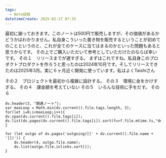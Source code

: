 ```yaml
---
tags:
  - Note投稿
datetimeCreate: 2025-02-27 07:35
---
```

最初に謝っておきます。このノートは500円で販売しますが、その価値があるかどうかはわかりません。私自身こういった書き物を販売するということが初めてのことというのと、これが全てのケースに当てはまるのかといった問題もあると思うからです。
その上でご購入いただいて参考としていただけたのならば幸いです。
その１　リリースまでが遅すぎる。
まずはこれですね。私自身このプロダクトプロダクトを作ろうと思ったのは2024年10月です。そしてリリースできたのは2025年3月。実に６ヶ月近く開発に使っています。私はよくTaishiさん

その２　プロジェクトを最初から複雑に設計する。
その３　環境に金をかけすぎる。
その４　課金額を考えていない
その５　いろんな技術に手をだす。
その６






```dataviewjs
dv.header(3, "関連ノート");
var maxLoop = Math.min(dv.current().file.tags.length, 3);
for(let i=0;i<maxLoop;i++){
dv.span(dv.current().file.tags[i]);
dv.list(dv.pages(dv.current().file.tags[i]).sort(f=>f.file.mtime.ts,"desc").limit(15).file.link);
}

for (let outgo of dv.pages('outgoing([[' + dv.current().file.name + ']])')) {
    dv.header(4, outgo.file.name);
    dv.list(outgo.file.inlinks.sort());
}
```
